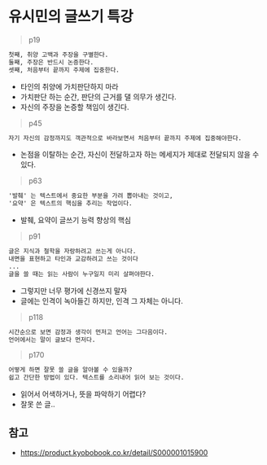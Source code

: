 # 유시민의 글쓰기 특강

> p19

```txt
첫째, 취양 고백과 주장을 구별한다.
둘째, 주장은 반드시 논증한다.
셋째, 처음부터 끝까지 주제에 집중한다.
```
- 타인의 취양에 가치판단하지 마라
- 가치판단 하는 순간, 판단의 근거를 댈 의무가 생긴다.
- 자신의 주장을 논증할 책임이 생긴다.

> p45

```txt
자기 자신의 감정까지도 객관적으로 바라보면서 처음부터 끝까지 주제에 집중해야한다.
```
- 논점을 이탈하는 순간, 자신이 전달하고자 하는 메세지가 제대로 전달되지 않을 수 있다.


> p63

```txt
'발췌' 는 텍스트에서 중요한 부분을 가려 뽑아내는 것이고,
'요약' 은 텍스트의 핵심을 추리는 작업이다.
```
- 발췌, 요약이 글쓰기 능력 향상의 핵심


> p91

```txt
글은 지식과 철학을 자랑하려고 쓰는게 아니다.
내면을 표현하고 타인과 교감하려고 쓰는 것이다
...
글을 쓸 때는 읽는 사람이 누구일지 미리 살펴야한다.
```

- 그렇지만 너무 평가에 신경쓰지 말자
- 글에는 인격이 녹아들긴 하지만, 인격 그 자체는 아니다.

> p118

```txt
시간순으로 보면 감정과 생각이 먼저고 언어는 그다음이다.
언어에서는 말이 글보다 먼저다.
```

> p170

```txt
어떻게 하면 잘못 쓸 글을 알아볼 수 있을까?
쉽고 간단한 방법이 있다. 텍스트를 소리내어 읽어 보는 것이다.
```

- 읽어서 어색하거나, 뜻을 파악하기 어렵다?
- 잘못 쓴 글..
## 참고
- https://product.kyobobook.co.kr/detail/S000001015900
